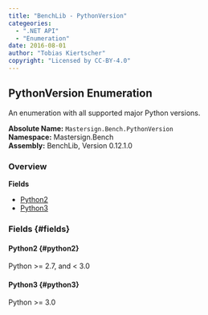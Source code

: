 ```yaml
---
title: "BenchLib - PythonVersion"
categeories:
  - ".NET API"
  - "Enumeration"
date: 2016-08-01
author: "Tobias Kiertscher"
copyright: "Licensed by CC-BY-4.0"
---
```


## PythonVersion Enumeration
An enumeration with all supported major Python versions. 

**Absolute Name:** `Mastersign.Bench.PythonVersion`  
**Namespace:** Mastersign.Bench  
**Assembly:** BenchLib, Version 0.12.1.0



### Overview
**Fields**

* [Python2](#python2)
* [Python3](#python3)

### Fields {#fields}

#### Python2 {#python2}
Python >= 2.7, and < 3.0 

#### Python3 {#python3}
Python >= 3.0 

